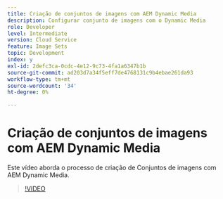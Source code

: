```yaml
---
title: Criação de conjuntos de imagens com AEM Dynamic Media
description: Configurar conjunto de imagens com o Dynamic Media
role: Developer
level: Intermediate
version: Cloud Service
feature: Image Sets
topic: Development
index: y
exl-id: 2defc3ca-0cdc-4e12-9c73-4fa1a6347b1b
source-git-commit: ad203d7a34f5eff7de4768131c9b4ebae261da93
workflow-type: tm+mt
source-wordcount: '34'
ht-degree: 0%

---
```


# Criação de conjuntos de imagens com AEM Dynamic Media

Este vídeo aborda o processo de criação de Conjuntos de imagens com AEM Dynamic Media.

>[!VIDEO](https://video.tv.adobe.com/v/335581?quality=9&learn=on)

